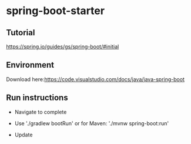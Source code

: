 # spring-boot-starter

## Tutorial
https://spring.io/guides/gs/spring-boot/#initial

## Environment
Download here:https://code.visualstudio.com/docs/java/java-spring-boot

## Run instructions
* Navigate to complete
* Use './gradlew bootRun' or for Maven: './mvnw spring-boot:run'

* Update